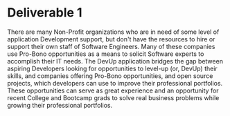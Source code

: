 # Deliverable 1
There are many Non-Profit organizations who are in need 
of some level of application Development support, but don't have the resources to hire or 
support their own staff of Software Engineers. Many of these companies use Pro-Bono opportunities 
as a means to solicit Software experts to accomplish their IT needs. The DevUp application bridges 
the gap between aspiring Developers looking for opportunities to level-up (or, DevUp) their skills, 
and companies offering Pro-Bono opportunities, and open source projects, which developers can use 
to improve their professional portfolios. These opportunities can serve as great experience and an 
opportunity for recent College and Bootcamp grads to solve real business problems while growing their
professional portfolios. 

